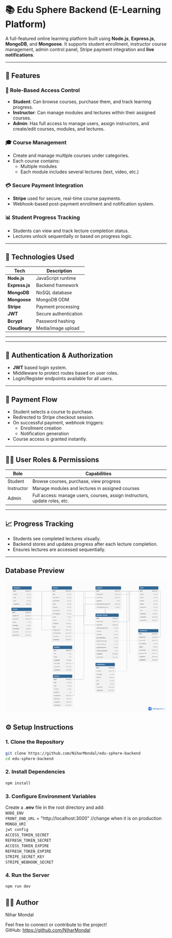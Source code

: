 # 📚 Edu Sphere Backend (E-Learning Platform)

A full-featured online learning platform built using **Node.js**, **Express.js**, **MongoDB**, and **Mongoose**. It supports student enrollment, instructor course management, admin control panel, Stripe payment integration and **live notifications**.

---

## 🚀 Features

### 🔐 Role-Based Access Control

-   **Student**: Can browse courses, purchase them, and track learning progress.
-   **Instructor**: Can manage modules and lectures within their assigned courses.
-   **Admin**: Has full access to manage users, assign instructors, and create/edit courses, modules, and lectures.

### 🎓 Course Management

-   Create and manage multiple courses under categories.
-   Each course contains:
    -   Multiple modules
    -   Each module includes several lectures (text, video, etc.)

### 💳 Secure Payment Integration

-   **Stripe** used for secure, real-time course payments.
-   Webhook-based post-payment enrollment and notification system.

### 📊 Student Progress Tracking

-   Students can view and track lecture completion status.
-   Lectures unlock sequentially or based on progress logic.

---

## 🧠 Technologies Used

| Tech           | Description           |
| -------------- | --------------------- |
| **Node.js**    | JavaScript runtime    |
| **Express.js** | Backend framework     |
| **MongoDB**    | NoSQL database        |
| **Mongoose**   | MongoDB ODM           |
| **Stripe**     | Payment processing    |
| **JWT**        | Secure authentication |
| **Bcrypt**     | Password hashing      |
| **Cloudinary** | Media/image upload    |

---

---

## 🔐 Authentication & Authorization

-   **JWT** based login system.
-   Middleware to protect routes based on user roles.
-   Login/Register endpoints available for all users.

---

## 🛒 Payment Flow

-   Student selects a course to purchase.
-   Redirected to Stripe checkout session.
-   On successful payment, webhook triggers:
    -   Enrollment creation
    -   Notification generation
-   Course access is granted instantly.

---

## 👨‍🏫 User Roles & Permissions

| Role       | Capabilities                                                               |
| ---------- | -------------------------------------------------------------------------- |
| Student    | Browse courses, purchase, view progress                                    |
| Instructor | Manage modules and lectures in assigned courses                            |
| Admin      | Full access: manage users, courses, assign instructors, update roles, etc. |

---

## 📈 Progress Tracking

-   Students see completed lectures visually.
-   Backend stores and updates progress after each lecture completion.
-   Ensures lectures are accessed sequentially.

---

## Database Preview

![Preview](public/preview.png)

## ⚙️ Setup Instructions

### 1. Clone the Repository

```bash
git clone https://github.com/NiharMondal/edu-sphere-backend
cd edu-sphere-backend
```

### 2. Install Dependencies

```bash
npm install
```

### 3. Configure Environment Variables

Create a **.env** file in the root directory and add:  
`NODE_ENV`  
`FRONT_END_URL` = "http://localhost:3000" //change when it is on production  
`MONGO_URI`  
`jwt config`  
`ACCESS_TOKEN_SECRET`  
`REFRESH_TOKEN_SECRET`  
`ACCESS_TOKEN_EXPIRE`  
`REFRESH_TOKEN_EXPIRE`  
`STRIPE_SECRET_KEY`  
`STRIPE_WEBHOOK_SECRET`

### 4. Run the Server

```bash
npm run dev
```

## 🙋‍♂️ Author

Nihar Mondal

Feel free to connect or contribute to the project!  
GitHub: https://github.com/NiharMondal
